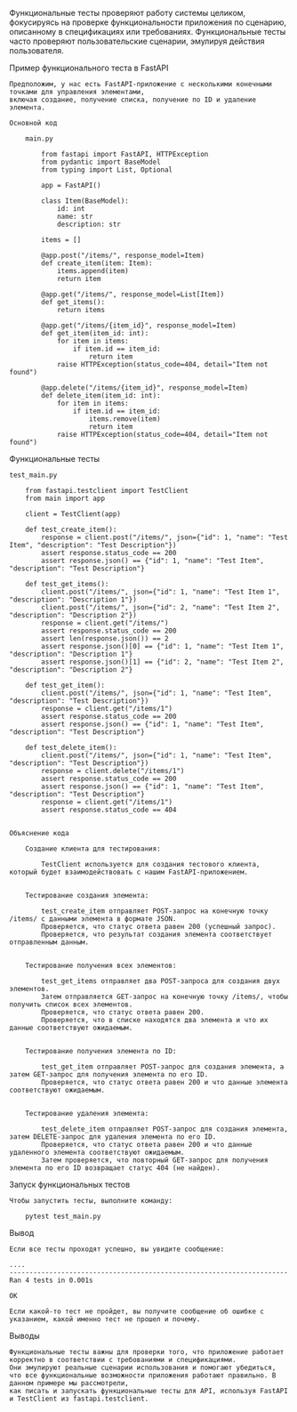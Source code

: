 Функциональные тесты проверяют работу системы целиком, фокусируясь на проверке функциональности приложения по сценарию,
описанному в спецификациях или требованиях. Функциональные тесты часто проверяют пользовательские сценарии, эмулируя действия пользователя.


Пример функционального теста в FastAPI

    Предположим, у нас есть FastAPI-приложение с несколькими конечными точками для управления элементами,
    включая создание, получение списка, получение по ID и удаление элемента.

    Основной код

        main.py

            from fastapi import FastAPI, HTTPException
            from pydantic import BaseModel
            from typing import List, Optional

            app = FastAPI()

            class Item(BaseModel):
                id: int
                name: str
                description: str

            items = []

            @app.post("/items/", response_model=Item)
            def create_item(item: Item):
                items.append(item)
                return item

            @app.get("/items/", response_model=List[Item])
            def get_items():
                return items

            @app.get("/items/{item_id}", response_model=Item)
            def get_item(item_id: int):
                for item in items:
                    if item.id == item_id:
                        return item
                raise HTTPException(status_code=404, detail="Item not found")

            @app.delete("/items/{item_id}", response_model=Item)
            def delete_item(item_id: int):
                for item in items:
                    if item.id == item_id:
                        items.remove(item)
                        return item
                raise HTTPException(status_code=404, detail="Item not found")


Функциональные тесты
    
    test_main.py
        
        from fastapi.testclient import TestClient
        from main import app
        
        client = TestClient(app)
        
        def test_create_item():
            response = client.post("/items/", json={"id": 1, "name": "Test Item", "description": "Test Description"})
            assert response.status_code == 200
            assert response.json() == {"id": 1, "name": "Test Item", "description": "Test Description"}
        
        def test_get_items():
            client.post("/items/", json={"id": 1, "name": "Test Item 1", "description": "Description 1"})
            client.post("/items/", json={"id": 2, "name": "Test Item 2", "description": "Description 2"})
            response = client.get("/items/")
            assert response.status_code == 200
            assert len(response.json()) == 2
            assert response.json()[0] == {"id": 1, "name": "Test Item 1", "description": "Description 1"}
            assert response.json()[1] == {"id": 2, "name": "Test Item 2", "description": "Description 2"}
        
        def test_get_item():
            client.post("/items/", json={"id": 1, "name": "Test Item", "description": "Test Description"})
            response = client.get("/items/1")
            assert response.status_code == 200
            assert response.json() == {"id": 1, "name": "Test Item", "description": "Test Description"}
        
        def test_delete_item():
            client.post("/items/", json={"id": 1, "name": "Test Item", "description": "Test Description"})
            response = client.delete("/items/1")
            assert response.status_code == 200
            assert response.json() == {"id": 1, "name": "Test Item", "description": "Test Description"}
            response = client.get("/items/1")
            assert response.status_code == 404
    
    
    Объяснение кода
    
        Создание клиента для тестирования:
    
            TestClient используется для создания тестового клиента, который будет взаимодействовать с нашим FastAPI-приложением.
    
    
        Тестирование создания элемента:
    
            test_create_item отправляет POST-запрос на конечную точку /items/ с данными элемента в формате JSON.
            Проверяется, что статус ответа равен 200 (успешный запрос).
            Проверяется, что результат создания элемента соответствует отправленным данным.
    
    
        Тестирование получения всех элементов:
    
            test_get_items отправляет два POST-запроса для создания двух элементов.
            Затем отправляется GET-запрос на конечную точку /items/, чтобы получить список всех элементов.
            Проверяется, что статус ответа равен 200.
            Проверяется, что в списке находятся два элемента и что их данные соответствуют ожидаемым.
    
    
        Тестирование получения элемента по ID:
    
            test_get_item отправляет POST-запрос для создания элемента, а затем GET-запрос для получения элемента по его ID.
            Проверяется, что статус ответа равен 200 и что данные элемента соответствуют ожидаемым.
    
    
        Тестирование удаления элемента:
    
            test_delete_item отправляет POST-запрос для создания элемента, затем DELETE-запрос для удаления элемента по его ID.
            Проверяется, что статус ответа равен 200 и что данные удаленного элемента соответствуют ожидаемым.
            Затем проверяется, что повторный GET-запрос для получения элемента по его ID возвращает статус 404 (не найден).



Запуск функциональных тестов

    Чтобы запустить тесты, выполните команду:
        
        pytest test_main.py



Вывод

    Если все тесты проходят успешно, вы увидите сообщение:
    
    ....
    ----------------------------------------------------------------------
    Ran 4 tests in 0.001s
    
    OK

    Если какой-то тест не пройдет, вы получите сообщение об ошибке с указанием, какой именно тест не прошел и почему.



Выводы

    Функциональные тесты важны для проверки того, что приложение работает корректно в соответствии с требованиями и спецификациями. 
    Они эмулируют реальные сценарии использования и помогают убедиться, 
    что все функциональные возможности приложения работают правильно. В данном примере мы рассмотрели, 
    как писать и запускать функциональные тесты для API, используя FastAPI и TestClient из fastapi.testclient.
